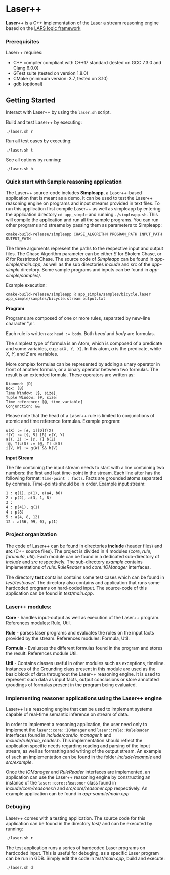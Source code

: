 # Laser++ 

**Laser++** is a C++ implementation of the [Laser](https://research.vu.nl/en/publications/expressive-stream-reasoning-with-laser) a stream reasoning engine 
based on the [LARS logic framework](http://www.kr.tuwien.ac.at/research/projects/dhsr/pub/2015/bdef2015-aaai.pdf)   

### Prerequisites
Laser++ requires:
* C++ compiler compliant with C++17 standard (tested on GCC 7.3.0 and 
Clang 6.0.0)
* GTest suite (tested on version 1.8.0)
* CMake (minimum version: 3.7, tested on 3.10)
* gdb (optional)

## Getting Started

Interact with Laser++ by using the `laser.sh` script. 

Build and test Laser++ by executing:
```
./laser.sh r 
```

Run all test cases by executing:
```
./laser.sh t 
```

See all options by running:
```
./laser.sh h 
```

### Quick start with Sample reasoning application

The Laser++ source-code includes **Simpleapp**, a Laser++-based application that 
is meant as a demo. It can be used to test the Laser++ reasoning
engine on programs and input streams provided in text files. To run this 
application first compile Laser++ as well as simpleapp by
entering the application directory `cd app_simple` and running `./simpleapp.sh`.
This will compile the application and run all the sample programs.
You can run other programs and streams by passing them as parameters to Simpleapp:
```
cmake-build-release/simpleapp CHASE_ALGORITHM PROGRAM_PATH INPUT_PATH OUTPUT_PATH
```
The three arguments represent the paths to the respective input and output files.
The Chase Algorithm parameter can be either *S* for Skolem Chase, or *R* for 
Restricted Chase.
The source code of *Simpleapp* can be found in *app-simple/main.cpp*, as well as
the sub directories *include* and *src* of the *app-simple* directory. Some 
sample programs and inputs can be found in *app-simple/samples/*.

Example execution:
```
cmake-build-release/simpleapp R app_simple/samples/bicycle.laser app_simple/samples/bicycle.stream output.txt
```

**Program**

Programs are composed of one or more rules, separated by new-line character '\n'.

Each rule is written as: `head := body`. Both *head* and *body* are formulas. 

The simplest type of formula is an Atom, which is composed of a predicate and
some variables, e.g.: `a(X, Y, X)`. In this atom, *a* is the predicate, while 
*X*, *Y*, and *Z* are variables.

More complex formulas can be represented by adding a unary operator in front of another
formula, or a binary operator between two formulas. The result is an extended
formula. These operators are written as: 
```
Diamond: [D]
Box: [B]
Time Window: [$, size]
Tuple Window: [#, size]
Time reference: [@, time_variable]
Conjunction: &&
```
Please note that the head of a Laser++ rule is limited to conjunctions of atomic 
and time reference formulas.
Example program:
```
u(X) := [#, 1][D]f(X)
f(Y) := [$, 5] [B] e(Y, Y)
a(T, Z) := [@, T] b(Z)
[@, T]c(S) := [@, T] d(S)
i(V, W) := g(W) && h(V)
```

**Input Stream**

The file containing the input stream needs to start with a line containing two 
numbers: the first and last time-point in the stream.
Each line after has the following format: `time-point : facts`. Facts are grounded
atoms separated by commas. Time-points should be in order.
Example input stream:
```1 14 "
1 : q(1), p(1), e(a4, b6)
2 : p(2), a(3, 1, 8)
3 : 
4 : p(41), q(1) 
4 : p(8)
5 : a(4, 8, 12)
12 : a(56, 99, 0), p(1)
```

### Project organization
The code of Laser++ can be found in directories **include** (header files) and **src** 
(C++ source files). The project is divided in 4 modules (*core*, *rule*, *forumula*, 
*util*). Each module can be found in a dedicated sub-directory of *include*
and *src* respectively. The sub-directory *example* contains implementations of 
*rule::RuleReader* and *core::IOManager* interfaces. 

The directory **test** contains contains some test cases which can be found in 
*test/testcase/*. The directory also contains and application that runs some 
hardcoded programs on hard-coded input. The source-code of this application can 
be found in *test/main.cpp*.

### Laser++ modules:

**Core** - handles input-output as well as execution of the Laser++ program. 
References modules: Rule, Util.

**Rule** - parses laser programs and evaluates the rules on the input facts
provided by the stream. References modules: Formula, Util.

**Formula** - Evaluates the different formulas found in the program and stores
the result. References module Util.

**Util** - Contains classes useful in other modules such as exceptions, timeline.
Instances of the Grounding class present in this module are used as the basic 
block of data throughout the Laser++ reasoning engine. It is used to represent
such data as input facts, output conclusions or store annotated groudings of 
formulas present in the program being evaluated. 

### Implementing reasoner applications using the  Laser++ engine

Laser++ is a reasoning engine that can be used to implement systems capable of
real-time semantic inference on stream of data. 

In order to implement a reasoning application, the user need only to implement the 
`laser::core::IOManager` and `laser::rule::RuleReader` interfaces found in 
*include/core/io_manager.h* and *include/rule/rule_reader.h*. This 
implementation should reflect the application specific needs regarding reading
and parsing of the input stream, as well as formatting and writing of the output
stream. An example of such an implementation can be found in the folder 
*include/example* and *src/example*.  

Once the *IOManager* and *RuleReader* interfaces are implemented, 
an application can use the Laser++
reasoning engine by constructing an instance of the `laser::core::Reasoner` class
found in *include/core/reasoner.h* and *src/core/reasoner.cpp* respectively.
An example application can be found in *app-sample/main.cpp*

### Debuging

Laser++ comes with a testing application. 
The source code for this application can be found in the directory 
*test/* and can be executed by running:
```
./laser.sh r 
```

The test application runs a series of hardcoded Laser programs on hardcoded input.
This is useful for debuging, as a specific Laser program can be run in GDB. 
Simply edit the code in *test/main.cpp*, build and execute:
```
./laser.sh d 
```
